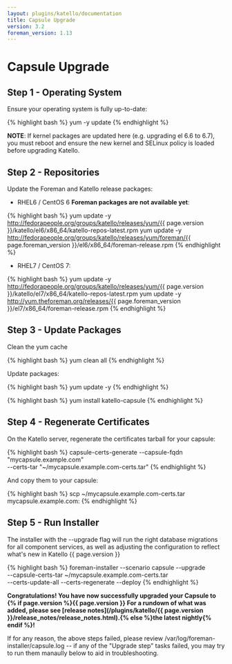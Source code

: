 ```yaml
---
layout: plugins/katello/documentation
title: Capsule Upgrade
version: 3.2
foreman_version: 1.13
---
```


# Capsule Upgrade

## Step 1 - Operating System

Ensure your operating system is fully up-to-date:

{% highlight bash %}
yum -y update
{% endhighlight %}

**NOTE**: If kernel packages are updated here (e.g. upgrading el 6.6 to 6.7), you must reboot and ensure the new kernel and SELinux policy is loaded before upgrading Katello.

## Step 2 - Repositories

Update the Foreman and Katello release packages:

  * RHEL6 / CentOS 6 **Foreman packages are not available yet**:

{% highlight bash %}
  yum update -y http://fedorapeople.org/groups/katello/releases/yum/{{ page.version }}/katello/el6/x86_64/katello-repos-latest.rpm
  yum update -y http://fedorapeople.org/groups/katello/releases/yum/foreman/{{ page.foreman_version }}/el6/x86_64/foreman-release.rpm
{% endhighlight %}

  * RHEL7 / CentOS 7:

{% highlight bash %}
  yum update -y http://fedorapeople.org/groups/katello/releases/yum/{{ page.version }}/katello/el7/x86_64/katello-repos-latest.rpm
  yum update -y http://yum.theforeman.org/releases/{{ page.foreman_version }}/el7/x86_64/foreman-release.rpm
{% endhighlight %}

## Step 3 - Update Packages

Clean the yum cache

{% highlight bash %}
yum clean all
{% endhighlight %}

Update packages:

{% highlight bash %}
yum update -y
{% endhighlight %}

{% highlight bash %}
yum install katello-capsule
{% endhighlight %}

## Step 4 - Regenerate Certificates

On the Katello server, regenerate the certificates tarball for your capsule:

{% highlight bash %}
capsule-certs-generate --capsule-fqdn "mycapsule.example.com"\
                       --certs-tar    "~/mycapsule.example.com-certs.tar"
{% endhighlight %}

And copy them to your capsule:

{% highlight bash %}
scp ~/mycapsule.example.com-certs.tar mycapsule.example.com:
{% endhighlight %}

## Step 5 - Run Installer

The installer with the --upgrade flag will run the right database migrations for all component services, as well as adjusting the configuration to reflect what's new in Katello {{ page.version }}

{% highlight bash %}
foreman-installer --scenario capsule --upgrade\
                  --capsule-certs-tar ~/mycapsule.example.com-certs.tar\
                  --certs-update-all --certs-regenerate --deploy
{% endhighlight %}

**Congratulations! You have now successfully upgraded your Capsule to {% if page.version %}{{ page.version }} For a rundown of what was added, please see [release notes](/plugins/katello/{{ page.version }}/release_notes/release_notes.html).{% else %}the latest nightly{% endif %}!**

If for any reason, the above steps failed, please review /var/log/foreman-installer/capsule.log -- if any of the "Upgrade step" tasks failed, you may try to run them manaully below to aid in troubleshooting.

